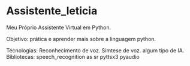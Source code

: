 # Assistente_leticia
Meu Próprio Assistente Virtual em Python. 

Objetivo:
        prática e aprender mais sobre a linguagem python.

Técnologias: 
        Reconhecimento de voz.
        Simtese de voz.
        algum tipo de IA.
Bibliotecas:
        speech_recognition as sr
        pyttsx3
        pyaudio
